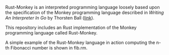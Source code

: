 Rust-Monkey is an interpreted programming language loosely based upon the specification of the Monkey programming language described in *Writing An Interpreter In Go* by Thorsten Ball ([link](https://interpreterbook.com)). 

This repository includes an Rust implementation of the Monkey programming language called Rust-Monkey.  

A simple example of the Rust-Monkey language in action computing the n-th Fibonacci number is shown in fib.rm. 
